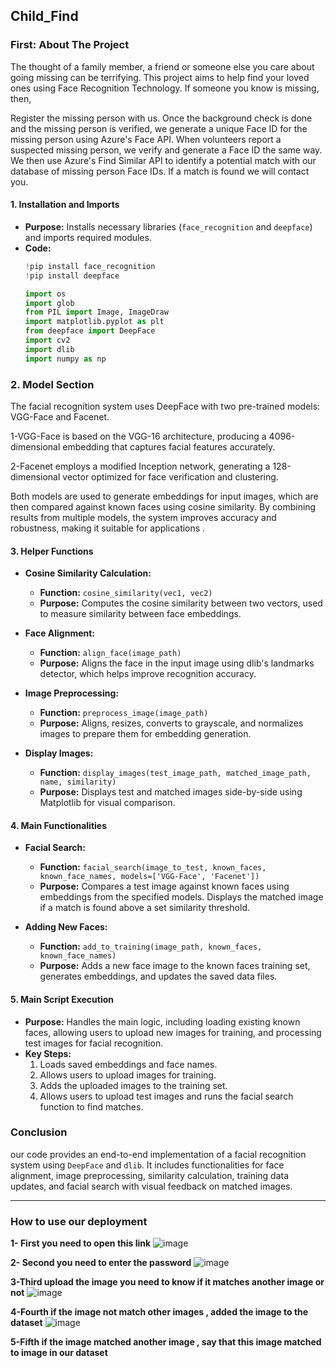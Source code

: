 Child_Find
 -----------------------------------------------------------------------------------------------------------------------------------------------------------------

### First: About The Project
The thought of a family member, a friend or someone else you care about going missing can be terrifying. This project aims to help find your loved ones using Face Recognition Technology. If someone you know is missing, then,

Register the missing person with us.
Once the background check is done and the missing person is verified, we generate a unique Face ID for the missing person using Azure's Face API.
When volunteers report a suspected missing person, we verify and generate a Face ID the same way. We then use Azure's Find Similar API to identify a potential match with our database of missing person Face IDs.
If a match is found we will contact you.


#### 1. **Installation and Imports**
   - **Purpose:** Installs necessary libraries (`face_recognition` and `deepface`) and imports required modules.
   - **Code:**
     ```python
     !pip install face_recognition
     !pip install deepface

     import os
     import glob
     from PIL import Image, ImageDraw
     import matplotlib.pyplot as plt
     from deepface import DeepFace
     import cv2
     import dlib
     import numpy as np
     ```
   
### 2. **Model Section**

The facial recognition system uses DeepFace with two pre-trained models: VGG-Face and Facenet.

1-VGG-Face is based on the VGG-16 architecture, producing a 4096-dimensional embedding that captures facial features accurately.

2-Facenet employs a modified Inception network, generating a 128-dimensional vector optimized for face verification and clustering.


Both models are used to generate embeddings for input images, which are then compared against known faces using cosine similarity. By combining results from multiple models, the system improves accuracy and robustness, making it suitable for applications .



#### 3. **Helper Functions**
   - **Cosine Similarity Calculation:**
     - **Function:** `cosine_similarity(vec1, vec2)`
     - **Purpose:** Computes the cosine similarity between two vectors, used to measure similarity between face embeddings.
   
   - **Face Alignment:**
     - **Function:** `align_face(image_path)`
     - **Purpose:** Aligns the face in the input image using dlib's landmarks detector, which helps improve recognition accuracy.
   
   - **Image Preprocessing:**
     - **Function:** `preprocess_image(image_path)`
     - **Purpose:** Aligns, resizes, converts to grayscale, and normalizes images to prepare them for embedding generation.
   
   - **Display Images:**
     - **Function:** `display_images(test_image_path, matched_image_path, name, similarity)`
     - **Purpose:** Displays test and matched images side-by-side using Matplotlib for visual comparison.

#### 4. **Main Functionalities**
   - **Facial Search:**
     - **Function:** `facial_search(image_to_test, known_faces, known_face_names, models=['VGG-Face', 'Facenet'])`
     - **Purpose:** Compares a test image against known faces using embeddings from the specified models. Displays the matched image if a match is found above a set similarity threshold.

   - **Adding New Faces:**
     - **Function:** `add_to_training(image_path, known_faces, known_face_names)`
     - **Purpose:** Adds a new face image to the known faces training set, generates embeddings, and updates the saved data files.

#### 5. **Main Script Execution**
   - **Purpose:** Handles the main logic, including loading existing known faces, allowing users to upload new images for training, and processing test images for facial recognition.
   - **Key Steps:**
     1. Loads saved embeddings and face names.
     2. Allows users to upload images for training.
     3. Adds the uploaded images to the training set.
     4. Allows users to upload test images and runs the facial search function to find matches.

### Conclusion
our code provides an end-to-end implementation of a facial recognition system using `DeepFace` and `dlib`. It includes functionalities for face alignment, image preprocessing, similarity calculation, training data updates, and facial search with visual feedback on matched images.

-----------------------------------
### How to use our deployment
**1- First you need to open this link**
![image](https://github.com/user-attachments/assets/18d10a1c-23ae-424c-9485-cf55d3d3f4c7)


**2- Second you need to enter the password**
![image](https://github.com/user-attachments/assets/d5bf4eb5-cc87-4d4a-8949-12c4e3a9fcdc)


**3-Third upload the image you need to know if it matches another image or not**
![image](https://github.com/user-attachments/assets/5ab98b83-6440-4cf2-b668-df36a272ca4d)


**4-Fourth if the image not match other images , added the image to the dataset**
![image](https://github.com/user-attachments/assets/07fd4c75-a012-4eaa-8f47-bcffd1e7354b)

**5-Fifth if the image matched another image , say that this image matched to image in our dataset**











